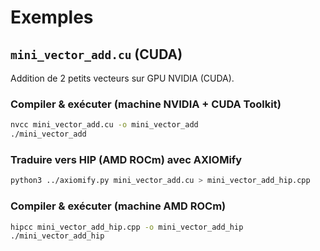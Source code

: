 # Exemples

## `mini_vector_add.cu` (CUDA)
Addition de 2 petits vecteurs sur GPU NVIDIA (CUDA).

### Compiler & exécuter (machine NVIDIA + CUDA Toolkit)
```bash
nvcc mini_vector_add.cu -o mini_vector_add
./mini_vector_add
```

### Traduire vers HIP (AMD ROCm) avec AXIOMify
```bash
python3 ../axiomify.py mini_vector_add.cu > mini_vector_add_hip.cpp
```

### Compiler & exécuter (machine AMD ROCm)
```bash
hipcc mini_vector_add_hip.cpp -o mini_vector_add_hip
./mini_vector_add_hip
```
